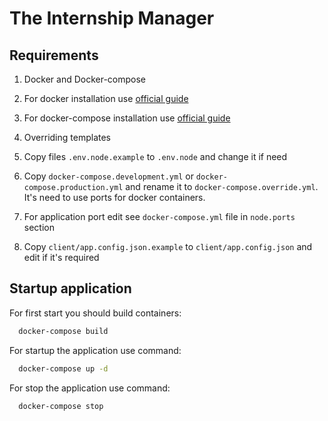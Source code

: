 # The Internship Manager

## Requirements

1. Docker and Docker-compose
  1. For docker installation use [official guide](https://docker.github.io/engine/installation/)  
  2. For docker-compose installation use [official guide](https://docs.docker.com/compose/install/)  

2. Overriding templates
  1. Copy files `.env.node.example` to `.env.node` and change it if need
  2. Copy `docker-compose.development.yml` or `docker-compose.production.yml` and rename it to `docker-compose.override.yml`. It's need to use ports for docker containers.
  3. For application port edit see `docker-compose.yml` file in `node.ports` section
  4. Copy `client/app.config.json.example` to `client/app.config.json` and edit if it's required

## Startup application

For first start you should build containers:

```bash
  docker-compose build
```

For startup the application use command:

```bash
  docker-compose up -d
```

For stop the application use command:

```bash
  docker-compose stop
```
